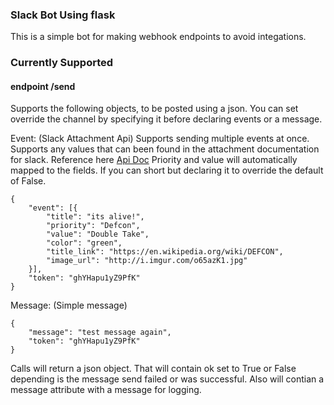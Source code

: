 ### Slack Bot Using flask
This is a simple bot for making webhook endpoints to avoid integations.

### Currently Supported
#### endpoint /send
Supports the following objects, to be posted using a json.
You can set override the channel by specifying it before declaring events or a message.

Event: (Slack Attachment Api)
Supports sending multiple events at once. Supports any values that can been found in the attachment documentation for slack. Reference here [Api Doc](https://api.slack.com/docs/message-attachments)
Priority and value will automatically mapped to the fields. If you can short but declaring it to override the default of False. 
```
{
	"event": [{
		"title": "its alive!",
		"priority": "Defcon",
		"value": "Double Take",
		"color": "green",
		"title_link": "https://en.wikipedia.org/wiki/DEFCON",
		"image_url": "http://i.imgur.com/o65azK1.jpg"
	}],
	"token": "ghYHapu1yZ9PfK"
}
```

Message: (Simple message)
```
{
	"message": "test message again",
	"token": "ghYHapu1yZ9PfK"
}
```

Calls will return a json object. That will contain ok set to True or False depending is the message send failed or was successful. Also will contian a message attribute with a message for logging.
